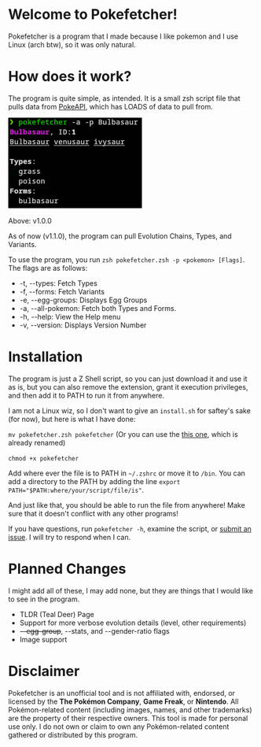 # Welcome to Pokefetcher!
Pokefetcher is a program that I made because I like pokemon and I use Linux (arch btw), so it was only natural.

# How does it work?
The program is quite simple, as intended. It is a small zsh script file that pulls data from [PokeAPI](https://pokeapi.co), which has LOADS of data to pull from. 

![Example of Pokefetcher in Action](img/Example_v1.0.0.png)

Above: v1.0.0

As of now (v1.1.0), the program can pull Evolution Chains, Types, and Variants. 

To use the program, you run `zsh pokefetcher.zsh -p <pokemon> [Flags]`. The flags are as follows:

- -t, --types: Fetch Types
- -f, --forms: Fetch Variants
- -e, --egg-groups: Displays Egg Groups
- -a, --all-pokemon: Fetch both Types and Forms.
- -h, --help: View the Help menu
- -v, --version: Displays Version Number

# Installation
The program is just a Z Shell script, so you can just download it and use it as is, but you can also remove the extension, grant it execution privileges, and then add it to PATH to run it from anywhere. 

I am not a Linux wiz, so I don't want to give an `install.sh` for saftey's sake (for now), but here is what I have done:

`mv pokefetcher.zsh pokefetcher` (Or you can use the [this one](pokefetcher), which is already renamed)

`chmod +x pokefetcher`

Add where ever the file is to PATH in `~/.zshrc` or move it to `/bin`. You can add a directory to the PATH by adding  the line `export PATH="$PATH:where/your/script/file/is"`.

And just like that, you should be able to run the file from anywhere! Make sure that it doesn't conflict with any other programs!


If you have questions, run `pokefetcher -h`, examine the script, or [submit an issue](https://github.com/EasyOnHard/pokefetcher/issues/new). I will try to respond when I can.

# Planned Changes
I might add all of these, I may add none, but they are things that I would like to see in the program.

- TLDR (Teal Deer) Page
- Support for more verbose evolution details (level, other requirements)
- ~~--egg-group~~, --stats, and --gender-ratio flags
- Image support

# Disclaimer
Pokefetcher is an unofficial tool and is not affiliated with, endorsed, or licensed by the **The Pokémon Company**, **Game Freak**, or **Nintendo**. All Pokémon-related content (including images, names, and other trademarks) are the property of their respective owners. This tool is made for personal use only. I do not own or claim to own any Pokémon-related content gathered or distributed by this program.